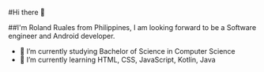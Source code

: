  #Hi there 👋
 
 ##I'm Roland Ruales from Philippines, I am looking forward to be a Software engineer and Android developer.

- 🔭 I’m currently studying Bachelor of Science in Computer Science
- 🌱 I’m currently learning HTML, CSS, JavaScript, Kotlin, Java

